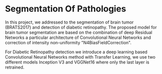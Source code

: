 # Segmentation Of Pathologies

In this project, we addressed to the segmentation of brain tumor (BRATS2017) and detection of diabetic retinopathy. The proposed model for brain tumor segmentation are based on the combination of deep Residual Networks a particular architecture of Convolutional Neural Networks and correction of intensity non-uniformity "N4BiasFieldCorrection". 

For Diabetic Retinopathy detection we introduce a deep learning based Convolutional Neural Networks method with Transfer Learning, we use two different models Inception V3 and VGGNet16 where only the last layer is retrained.
